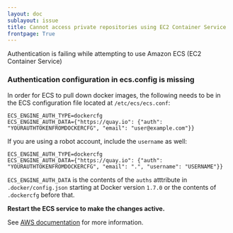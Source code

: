 ```yaml
---
layout: doc
sublayout: issue
title: Cannot access private repositories using EC2 Container Service
frontpage: True
---
```

Authentication is failing while attempting to use Amazon ECS (EC2 Container Service)

### Authentication configuration in ecs.config is missing

In order for ECS to pull down docker images, the following needs to be in the ECS configuration file located at `/etc/ecs/ecs.conf`:

```
ECS_ENGINE_AUTH_TYPE=dockercfg
ECS_ENGINE_AUTH_DATA={"https://quay.io": {"auth": "YOURAUTHTOKENFROMDOCKERCFG", "email": "user@example.com"}}
```

If you are using a robot account, include the `username` as well:

```
ECS_ENGINE_AUTH_TYPE=dockercfg
ECS_ENGINE_AUTH_DATA={"https://quay.io": {"auth": "YOURAUTHTOKENFROMDOCKERCFG", "email": ".", "username": "USERNAME"}}
```

`ECS_ENGINE_AUTH_DATA` is the contents of the `auths` atttribute in `.docker/config.json` starting at Docker version `1.7.0` or the contents of `.dockercfg` before that.

**Restart the ECS service to make the changes active.**

See [AWS documentation](https://docs.aws.amazon.com/AmazonECS/latest/developerguide/private-auth.html) for more information.
